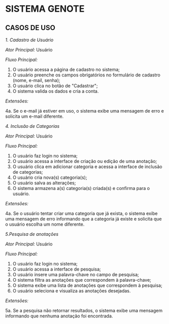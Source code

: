 # SISTEMA GENOTE

## CASOS DE USO

*1. Cadastro de Usuário*

*Ator Principal:* Usuário

*Fluxo Principal:*
1. O usuário acessa a página de cadastro no sistema;
2. O usuário preenche os campos obrigatórios no formulário de cadastro (nome, e-mail, senha);
3. O usuário clica no botão de "Cadastrar";
4. O sistema valida os dados e cria a conta.

*Extensões:*

4a. Se o e-mail já estiver em uso, o sistema exibe uma mensagem de erro e solicita um e-mail diferente.


*4. Inclusão de Categorias*

*Ator Principal:* Usuário

*Fluxo Principal:*
1. O usuário faz login no sistema;
2. O usuário acessa a interface de criação ou edição de uma anotação;
3. O usuário clica em adicionar categoria e acessa a interface de inclusão de categorias;
4. O usuário cria nova(s) categoria(s);
5. O usuário salva as alterações;
6. O sistema armazena a(s) categoria(s) criada(s) e confirma para o usuário.

*Extensões:*

4a. Se o usuário tentar criar uma categoria que já exista, o sistema exibe uma mensagem de erro informando que a categoria já existe e solicita que o usuário escolha um nome diferente.



*5.Pesquisa de anotações*

*Ator Principal:* Usuário

*Fluxo Principal:*
1. O usuário faz login no sistema;
2. O usuário acessa a interface de pesquisa;
3. O usuário insere uma palavra-chave no campo de pesquisa;
4. O sistema filtra as anotações que correspondem à palavra-chave;
5. O sistema exibe uma lista de anotações que correspondem à pesquisa;
6. O usuário seleciona e visualiza as anotações desejadas.

*Extensões:*

5a. Se a pesquisa não retornar resultados, o sistema exibe uma mensagem informando que nenhuma anotação foi encontrada.

